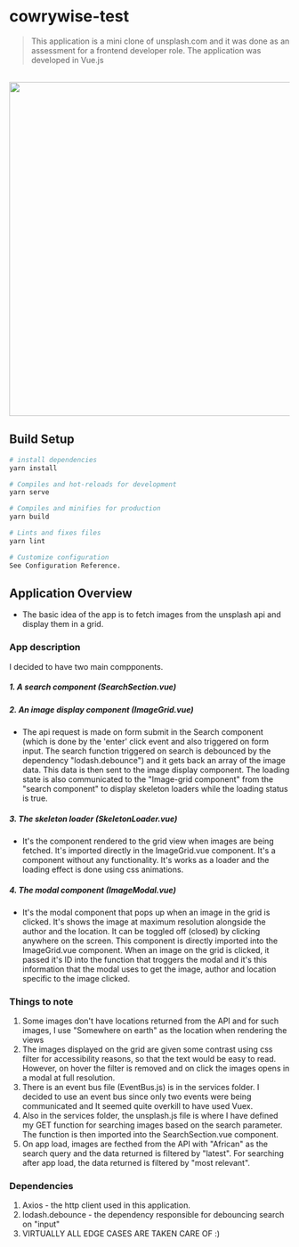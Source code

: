 # cowrywise-test

> This application is a mini clone of unsplash.com and it was done as an assessment for a frontend developer role.
The application was developed in Vue.js

<p align="center">
  <br>
  <img src="https://res.cloudinary.com/dafsch2zs/image/upload/v1606077231/Screenshot_2020-11-22_at_21.32.01_lozflx.png" width="600" />
  <br>
</p>

## Build Setup

``` bash
# install dependencies
yarn install

# Compiles and hot-reloads for development
yarn serve

# Compiles and minifies for production
yarn build

# Lints and fixes files
yarn lint

# Customize configuration
See Configuration Reference.
```

## Application Overview
- The basic idea of the app is to fetch images from the unsplash api and display them in a grid.
### App description
I decided to have two main compponents.  
  ##### 1. A search component (SearchSection.vue) 
  ##### 2. An image display component (ImageGrid.vue)
  - The api request is made on form submit in the Search component (which is done by the 'enter' click event and also triggered on form input. The search function triggered on search is debounced by the dependency "lodash.debounce") and it gets back an array of the image data. This data is then sent to the image display component. The loading state is also communicated to the "Image-grid component" from the "search component" to display skeleton loaders while the loading status is true.
  
  ##### 3. The skeleton loader (SkeletonLoader.vue)
 - It's the component rendered to the grid view when images are being fetched. It's imported directly in the ImageGrid.vue component.
It's a component without any functionality. It's works as a loader and the loading effect is done using css animations.

##### 4. The modal component (ImageModal.vue)
- It's the modal component that pops up when an image in the grid is clicked. It's shows the image at maximum resolution alongside the author and the location. It can be toggled off (closed) by clicking anywhere on the screen.
This component is directly imported into the ImageGrid.vue component. When an image on the grid is clicked, it passed it's ID into the function that troggers the modal and it's this information that the modal uses to get the image, author and location specific to the image clicked.


### Things to note
1. Some images don't have locations returned from the API and for such images, I use "Somewhere on earth" as the location when rendering the views
2. The images displayed on the grid are given some contrast using css filter for accessibility reasons, so that the text would be easy to read. However, on hover the filter is removed and on click the images opens in a modal at full resolution.
3. There is an event bus file (EventBus.js) is in the services folder. I decided to use an event bus since only two events were being communicated and It seemed quite overkill to have used Vuex.
4. Also in the services folder, the unsplash.js file is where I have defined my GET function for searching images based on the search parameter. The function is then imported into the SearchSection.vue component.
5. On app load, images are fecthed from the API with "African" as the search query and the data returned is filtered by "latest". For searching after app load, the data returned is filtered by "most relevant".

### Dependencies
  1. Axios - the http client used in this application.
  2. lodash.debounce - the dependency responsible for debouncing search on "input"
  3. VIRTUALLY ALL EDGE CASES ARE TAKEN CARE OF :)
